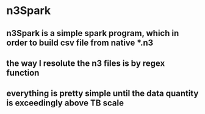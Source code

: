 # n3Spark
## n3Spark is a simple spark program, which in order to build csv file from native *.n3
## the way I resolute the n3 files is by regex function
## everything is pretty simple until the data quantity is exceedingly above TB scale
